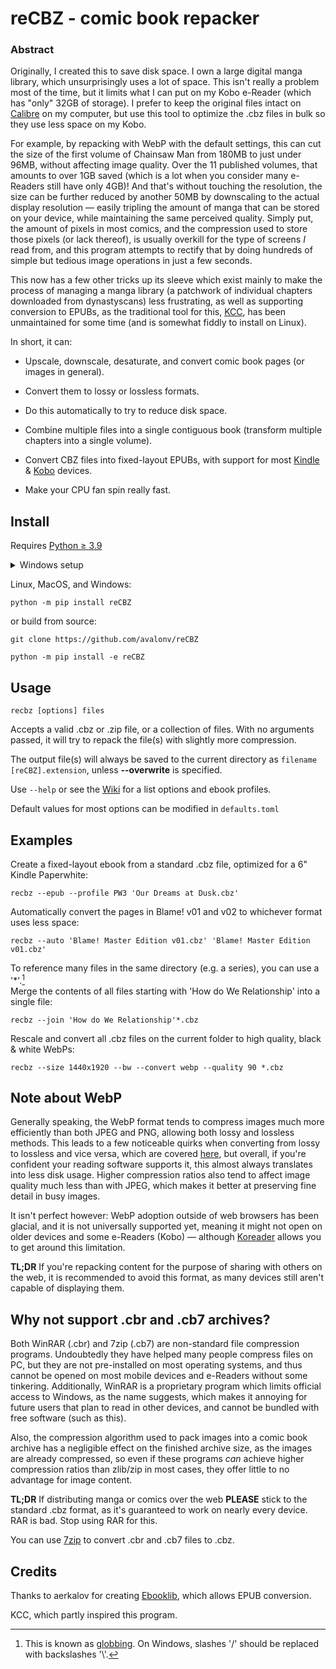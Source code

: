 # reCBZ - comic book repacker

### Abstract

Originally, I created this to save disk space. I own a large digital manga library, which unsurprisingly uses a lot of space. This isn't really a problem most of the time, but it limits what I can put on my Kobo e-Reader (which has "only" 32GB of storage). I prefer to keep the original files intact on [Calibre](https://github.com/kovidgoyal/calibre) on my computer, but use this tool to optimize the .cbz files in bulk so they use less space on my Kobo.

For example, by repacking with WebP with the default settings, this can cut the size of the first volume of Chainsaw Man from 180MB to just under 96MB, without affecting image quality. Over the 11 published volumes, that amounts to over 1GB saved (which is a lot when you consider many e-Readers still have only 4GB)! And that's without touching the resolution, the size can be further reduced by another 50MB by downscaling to the actual display resolution — easily tripling the amount of manga that can be stored on your device, while maintaining the same perceived quality. Simply put, the amount of pixels in most comics, and the compression used to store those pixels (or lack thereof), is usually overkill for the type of screens *I* read from, and this program attempts to rectify that by doing hundreds of simple but tedious image operations in just a few seconds.

This now has a few other tricks up its sleeve which exist mainly to make the process of managing a manga library (a patchwork of individual chapters downloaded from dynastyscans) less frustrating, as well as supporting conversion to EPUBs, as the traditional tool for this, [KCC](https://github.com/ciromattia/kcc), has been unmaintained for some time (and is somewhat fiddly to install on Linux).

In short, it can:

- Upscale, downscale, desaturate, and convert comic book pages (or images in general).

- Convert them to lossy or lossless formats.

- Do this automatically to try to reduce disk space.

- Combine multiple files into a single contiguous book (transform multiple chapters into a single volume).

- Convert CBZ files into fixed-layout EPUBs, with support for most [Kindle](https://github.com/avalonv/reCBZ/wiki/Ebook-profiles#kindle) & [Kobo](https://github.com/avalonv/reCBZ/wiki/Ebook-profiles#kobo) devices.

- Make your CPU fan spin really fast.

## Install

Requires [Python  ≥ 3.9](https://www.python.org/downloads/)

<details>
  <summary>Windows setup</summary>

If you're on the latest Python version (3.11), you may need to manually install `lxml` first:

    pip install https://download.lfd.uci.edu/pythonlibs/archived/lxml-4.9.0-cp311-cp311-win_amd64.whl
</details>

Linux, MacOS, and Windows:

    python -m pip install reCBZ

or build from source:

    git clone https://github.com/avalonv/reCBZ

    python -m pip install -e reCBZ


## Usage

    recbz [options] files

Accepts a valid .cbz or .zip file, or a collection of files. With no arguments passed, it will try to repack the file(s) with slightly more compression.

The output file(s) will always be saved to the current directory as `filename [reCBZ].extension`, unless **--overwrite** is specified.

Use `--help` or see the [Wiki](https://github.com/avalonv/reCBZ/wiki) for a list options and ebook profiles.

Default values for most options can be modified in `defaults.toml`

## Examples

Create a fixed-layout ebook from a standard .cbz file, optimized for a 6" Kindle Paperwhite:

    recbz --epub --profile PW3 'Our Dreams at Dusk.cbz'

Automatically convert the pages in Blame! v01 and v02 to whichever format uses less space:

    recbz --auto 'Blame! Master Edition v01.cbz' 'Blame! Master Edition v01.cbz'

To reference many files in the same directory (e.g. a series), you can use a '*'.[^1]  
Merge the contents of all files starting with 'How do We Relationship' into a single file:

    recbz --join 'How do We Relationship'*.cbz

Rescale and convert all .cbz files on the current folder to high quality, black & white WebPs:

    recbz --size 1440x1920 --bw --convert webp --quality 90 *.cbz

## Note about WebP

Generally speaking, the WebP format tends to compress images much more efficiently than both JPEG and PNG, allowing both lossy and lossless methods. This leads to a few noticeable quirks when converting from lossy to lossless and vice versa, which are covered [here](https://developers.google.com/speed/webp/faq#can_a_webp_image_grow_larger_than_its_source_image), but overall, if you're confident your reading software supports it, this almost always translates into less disk usage. Higher compression ratios also tend to affect image quality much less than with JPEG, which makes it better at preserving fine detail in busy images.

It isn't perfect however: WebP adoption outside of web browsers has been glacial, and it is not universally supported yet, meaning it might not open on older devices and some e-Readers (Kobo) — although [Koreader](https://github.com/koreader/koreader/) allows you to get around this limitation.

**TL;DR** If you're repacking content for the purpose of sharing with others on the web, it is recommended to avoid this format, as many devices still aren't capable of displaying them.

## Why not support .cbr and .cb7 archives?

Both WinRAR (.cbr) and 7zip (.cb7) are non-standard file compression programs. Undoubtedly they have helped many people compress files on PC, but they are not pre-installed on most operating systems, and thus cannot be opened on most mobile devices and e-Readers without some tinkering. Additionally, WinRAR is a proprietary program which limits official access to Windows, as the name suggests, which makes it annoying for future users that plan to read in other devices, and cannot be bundled with free software (such as this).

Also, the compression algorithm used to pack images into a comic book archive has a negligible effect on the finished archive size, as the images are already compressed, so even if these programs *can* achieve higher compression ratios than zlib/zip in most cases, they offer little to no advantage for image content.

**TL;DR** If distributing manga or comics over the web **PLEASE** stick to the standard .cbz format, as it's guaranteed to work on nearly every device. RAR is bad. Stop using RAR for this.

You can use [7zip](https://www.7-zip.org/) to convert .cbr and .cb7 files to .cbz.

## Credits

Thanks to aerkalov for creating [Ebooklib](https://github.com/aerkalov/ebooklib), which allows EPUB conversion.

KCC, which partly inspired this program.

[^1]: This is known as [globbing](https://en.wikipedia.org/wiki/Glob_(programming)). On Windows, slashes '/' should be replaced with backslashes '\\'.
